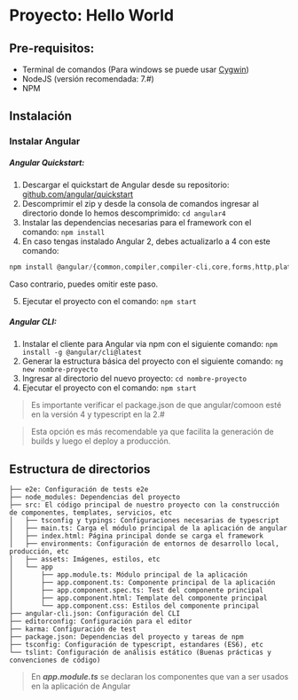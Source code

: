 # Proyecto: Hello World

## Pre-requisitos:

* Terminal de comandos (Para windows se puede usar [Cygwin](https://www.cygwin.com/))
* NodeJS (versión recomendada: 7.#)
* NPM

## Instalación

### Instalar Angular
##### Angular Quickstart:
1. Descargar el quickstart de Angular desde su repositorio:
[github.com/angular/quickstart](https://github.com/angular/quickstart)
2. Descomprimir el zip y desde la consola de comandos ingresar al directorio donde lo hemos descomprimido: `cd angular4`
3. Instalar las dependencias necesarias para el framework con el comando: `npm install`
4. En caso tengas instalado Angular 2, debes actualizarlo a 4 con este comando:
  ```javascript
  npm install @angular/{common,compiler,compiler-cli,core,forms,http,platform-browser,platform-browser-dynamic,platform-server,router,animations}@next --save
  ```
  Caso contrario, puedes omitir este paso.

5. Ejecutar el proyecto con el comando: `npm start`

##### Angular CLI:

1. Instalar el cliente para Angular via npm con el siguiente comando: `npm install -g @angular/cli@latest`
2. Generar la estructura básica del proyecto con el siguiente comando: `ng new nombre-proyecto`
3. Ingresar al directorio del nuevo proyecto: `cd nombre-proyecto`
4. Ejecutar el proyecto con el comando: `npm start`

> Es importante verificar el package.json de que angular/comoon esté en la versión 4 y typescript en la 2.#

> Esta opción es más recomendable ya que facilita la generación de builds y luego el deploy a producción.

## Estructura de directorios

```
├── e2e: Configuración de tests e2e
├── node_modules: Dependencias del proyecto
├── src: El código principal de nuestro proyecto con la construcción de componentes, templates, servicios, etc
│   ├── tsconfig y typings: Configuraciones necesarias de typescript
│   ├── main.ts: Carga el módulo principal de la aplicación de angular
│   ├── index.html: Página principal donde se carga el framework
│   ├── environments: Configuración de entornos de desarrollo local, producción, etc
│   ├── assets: Imágenes, estilos, etc
│   └── app
│       ├── app.module.ts: Módulo principal de la aplicación
│       ├── app.component.ts: Componente principal de la aplicación
│       ├── app.component.spec.ts: Test del componente principal
│       ├── app.component.html: Template del componente principal
│       └── app.component.css: Estilos del componente principal
├── angular-cli.json: Configuración del CLI
├── editorconfig: Configuración para el editor
├── karma: Configuración de test
├── package.json: Dependencias del proyecto y tareas de npm
├── tsconfig: Configuración de typescript, estandares (ES6), etc
└── tslint: Configuración de análisis estático (Buenas prácticas y convenciones de código)
```

> En ***app.module.ts*** se declaran los componentes que van a ser usados en la aplicación de Angular
